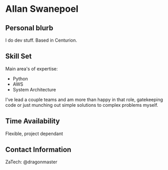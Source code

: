 # Allan Swanepoel

## Personal blurb
I do dev stuff. Based in Centurion.


## Skill Set
Main area's of expertise:
* Python
* AWS
* System Architecture

I've lead a couple teams and am more than happy in that role, gatekeeping code or just munching out simple solutions to complex problems myself.

## Time Availability
Flexible, project dependant


## Contact Information
ZaTech: @dragonmaster
